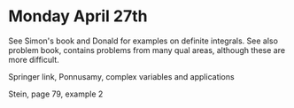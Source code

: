# Monday April 27th

See Simon's book and Donald for examples on definite integrals.
See also problem book, contains problems from many qual areas, although these are more difficult.

Springer link, Ponnusamy, complex variables and applications 

Stein, page 79, example 2 
